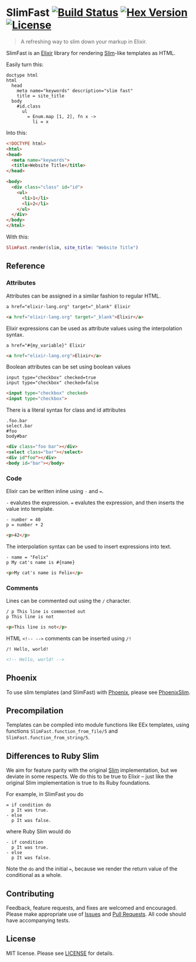 # SlimFast [![Build Status][travis-img]][travis] [![Hex Version][hex-img]][hex] [![License][license-img]][license]

[travis-img]: https://travis-ci.org/doomspork/slim_fast.png?branch=master
[travis]: https://travis-ci.org/doomspork/slim_fast
[hex-img]: https://img.shields.io/hexpm/v/slim_fast.svg
[hex]: https://hex.pm/packages/slim_fast
[license-img]: http://img.shields.io/badge/license-MIT-brightgreen.svg
[license]: http://opensource.org/licenses/MIT

> A refreshing way to slim down your markup in Elixir.

SlimFast is an [Elixir](http://elixir-lang.com) library for rendering
[Slim](http://slim-lang.com)-like templates as HTML.

Easily turn this:

```slim
doctype html
html
  head
    meta name="keywords" description="slim fast"
    title = site_title
  body
    #id.class
      ul
        = Enum.map [1, 2], fn x ->
          li = x
```

Into this:

```html
<!DOCTYPE html>
<html>
<head>
  <meta name="keywords">
  <title>Website Title</title>
</head>

<body>
  <div class="class" id="id">
    <ul>
      <li>1</li>
      <li>2</li>
    </ul>
  </div>
</body>
</html>
```

With this:

```elixir
SlimFast.render(slim, site_title: "Website Title")
```


## Reference

### Attributes

Attributes can be assigned in a similar fashion to regular HTML.

```slim
a href="elixir-lang.org" target="_blank" Elixir
```
```html
<a href="elixir-lang.org" target="_blank">Elixir</a>
```

Elixir expressions can be used as attribute values using the interpolation
syntax.

```slim
a href="#{my_variable}" Elixir
```
```html
<a href="elixir-lang.org">Elixir</a>
```

Boolean attributes can be set using boolean values

```slim
input type="checkbox" checked=true
input type="checkbox" checked=false
```
```html
<input type="checkbox" checked>
<input type="checkbox">
```

There is a literal syntax for class and id attributes

```slim
.foo.bar
select.bar
#foo
body#bar
```
```html
<div class="foo bar"></div>
<select class="bar"></select>
<div id"foo"></div>
<body id="bar"></body>
```


### Code

Elixir can be written inline using `-` and `=`.

`-` evalutes the expression.
`=` evalutes the expression, and then inserts the value into template.

```slim
- number = 40
p = number + 2
```
```html
<p>42</p>
```

The interpolation syntax can be used to insert expressions into text.

```slim
- name = "Felix"
p My cat's name is #{name}
```
```html
<p>My cat's name is Felix</p>
```


### Comments

Lines can be commented out using the `/` character.

```slim
/ p This line is commented out
p This line is not
```
```html
<p>This line is not</p>
```

HTML `<!-- -->` comments can be inserted using `/!`
```slim
/! Hello, world!
```
```html
<!-- Hello, world! -->
```


## Phoenix

To use slim templates (and SlimFast) with [Phoenix][phoenix], please see
[PhoenixSlim][phoenix-slim].

[phoenix]: http://www.phoenixframework.org/
[phoenix-slim]: https://github.com/doomspork/phoenix_slim


## Precompilation

Templates can be compiled into module functions like EEx templates, using
functions `SlimFast.function_from_file/5` and
`SlimFast.function_from_string/5`.


## Differences to Ruby Slim

We aim for feature parity with the original [Slim](http://slim-lang.com)
implementation, but we deviate in some respects. We do this to be true to
Elixir – just like the original Slim implementation is true to its Ruby
foundations.

For example, in SlimFast you do

```slim
= if condition do
  p It was true.
- else
  p It was false.
```

where Ruby Slim would do

```slim
- if condition
  p It was true.
- else
  p It was false.
```

Note the `do` and the initial `=`, because we render the return value of the
conditional as a whole.


## Contributing

Feedback, feature requests, and fixes are welcomed and encouraged.  Please
make appropriate use of [Issues][issues] and [Pull Requests][pulls].  All code
should have accompanying tests.

[issues]: https://github.com/doomspork/slim_fast/issues
[pulls]: https://github.com/doomspork/slim_fast/pulls


## License

MIT license. Please see [LICENSE][license] for details.

[LICENSE]: https://github.com/doomspork/slim_fast/blob/master/LICENSE
